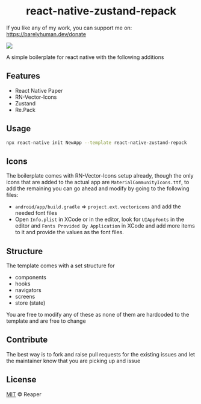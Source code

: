 <h1 align="center">react-native-zustand-repack</h1>

If you like any of my work, you can support me on: https://barelyhuman.dev/donate

[![](https://img.shields.io/badge/license-mit-black?style=for-the-badge)](LICENSE)

A simple boilerplate for react native with the following additions

## Features

- React Native Paper
- RN-Vector-Icons
- Zustand
- Re.Pack

## Usage

```sh
npx react-native init NewApp --template react-native-zustand-repack
```

## Icons

The boilerplate comes with RN-Vector-Icons setup already, though the only icons that are added to the actual app are `MaterialCommunityIcons.ttf`, to add the remaining you can go ahead and modify by going to the following files:

- `android/app/build.gradle` => `project.ext.vectoricons` and add the needed font files
- Open `Info.plist` in XCode or in the editor, look for `UIAppFonts` in the editor and `Fonts Provided By Application` in XCode and add more items to it and provide the values as the font files.

## Structure

The template comes with a set structure for

- components
- hooks
- navigators
- screens
- store (state)

You are free to modify any of these as none of them are hardcoded to the template and are free to change

## Contribute

The best way is to fork and raise pull requests for the existing issues and let the maintainer know that you are picking up and issue

## License

[MIT](LICENSE) &copy; Reaper
